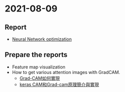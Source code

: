 # 2021-08-09

## Report

* [Neural Network optimization](./report/README.md)

## Prepare the reports

* Feature map visualization
* How to get various attention images with GradCAM.
  * [Grad-CAM如何實現](https://ithelp.ithome.com.tw/articles/10244860)
  * [keras CAM和Grad-cam原理簡介與實現](https://blog.csdn.net/MrR1ght/article/details/92799591) 
